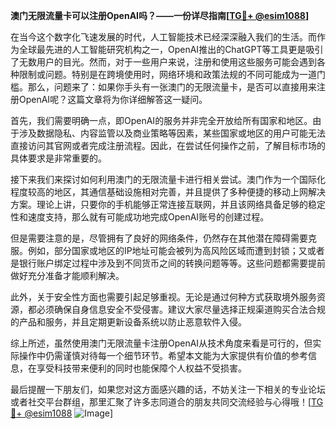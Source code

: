 **澳门无限流量卡可以注册OpenAI吗？——一份详尽指南[[TG💪+ @esim1088](https://t.me/s/esim1088)]**

在当今这个数字化飞速发展的时代，人工智能技术已经深深融入我们的生活。而作为全球最先进的人工智能研究机构之一，OpenAI推出的ChatGPT等工具更是吸引了无数用户的目光。然而，对于一些用户来说，注册和使用这些服务可能会遇到各种限制或问题。特别是在跨境使用时，网络环境和政策法规的不同可能成为一道门槛。那么，问题来了：如果你手头有一张澳门的无限流量卡，是否可以直接用来注册OpenAI呢？这篇文章将为你详细解答这一疑问。

首先，我们需要明确一点，即OpenAI的服务并非完全开放给所有国家和地区。由于涉及数据隐私、内容监管以及商业策略等因素，某些国家或地区的用户可能无法直接访问其官网或者完成注册流程。因此，在尝试任何操作之前，了解目标市场的具体要求是非常重要的。

接下来我们来探讨如何利用澳门的无限流量卡进行相关尝试。澳门作为一个国际化程度较高的地区，其通信基础设施相对完善，并且提供了多种便捷的移动上网解决方案。理论上讲，只要你的手机能够正常连接互联网，并且该网络具备足够的稳定性和速度支持，那么就有可能成功地完成OpenAI账号的创建过程。

但是需要注意的是，尽管拥有了良好的网络条件，仍然存在其他潜在障碍需要克服。例如，部分国家或地区的IP地址可能会被列为高风险区域而遭到封锁；又或者是银行账户绑定过程中涉及到不同货币之间的转换问题等等。这些问题都需要提前做好充分准备才能顺利解决。

此外，关于安全性方面也需要引起足够重视。无论是通过何种方式获取境外服务资源，都必须确保自身信息安全不受侵害。建议大家尽量选择正规渠道购买合法合规的产品和服务，并且定期更新设备系统以防止恶意软件入侵。

综上所述，虽然使用澳门无限流量卡注册OpenAI从技术角度来看是可行的，但实际操作中仍需谨慎对待每一个细节环节。希望本文能为大家提供有价值的参考信息，在享受科技带来便利的同时也能保障个人权益不受损害。

最后提醒一下朋友们，如果您对这方面感兴趣的话，不妨关注一下相关的专业论坛或者社交平台群组，那里汇聚了许多志同道合的朋友共同交流经验与心得哦！[[TG💪+ @esim1088](https://t.me/s/esim1088) ![Image](https://i.postimg.cc/4NQfJmqS/Snipaste-2025-05-13-00-14-12.png)]